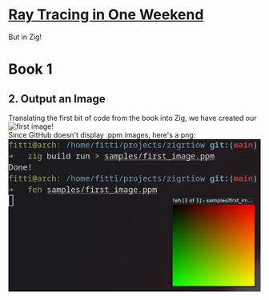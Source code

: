 # [Ray Tracing in One Weekend](https://raytracing.github.io/)
But in Zig!

# Book 1
## 2. Output an Image
Translating the first bit of code from the book into Zig, we have created
our ![first image](samples/first_image.ppm )!  
Since GitHub doesn't display .ppm images, here's a png:  
![screenshot of the gradient image created](samples/first_image_screenshot.png)
